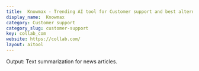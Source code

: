 ```yaml
---
title:  Knowmax - Trending AI tool for Customer support and best alternatives
display_name:  Knowmax
category: Customer support
category_slug: customer-support
key: collab_com
website: https://collab.com/
layout: aitool
---
```


Output: Text summarization for news articles.
